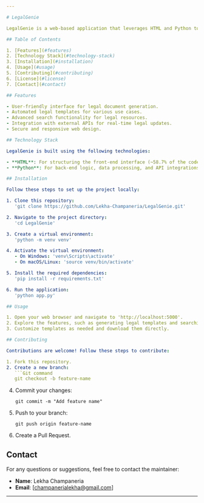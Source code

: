 ```yaml
---

# LegalGenie

LegalGenie is a web-based application that leverages HTML and Python to provide users with legal resources and tools. This project is designed to simplify and automate various legal processes, offering users a seamless and efficient experience.

## Table of Contents

1. [Features](#features)
2. [Technology Stack](#technology-stack)
3. [Installation](#installation)
4. [Usage](#usage)
5. [Contributing](#contributing)
6. [License](#license)
7. [Contact](#contact)

## Features

- User-friendly interface for legal document generation.
- Automated legal templates for various use cases.
- Advanced search functionality for legal resources.
- Integration with external APIs for real-time legal updates.
- Secure and responsive web design.

## Technology Stack

LegalGenie is built using the following technologies:

- **HTML**: For structuring the front-end interface (~58.7% of the codebase).
- **Python**: For back-end logic, data processing, and API integrations (~41.3% of the codebase).

## Installation

Follow these steps to set up the project locally:

1. Clone this repository:
   'git clone https://github.com/Lekha-Champaneria/LegalGenie.git'

2. Navigate to the project directory:
   'cd LegalGenie'

3. Create a virtual environment:
   'python -m venv venv'

4. Activate the virtual environment:
   - On Windows: 'venv\Scripts\activate'
   - On macOS/Linux: 'source venv/bin/activate'

5. Install the required dependencies:
   'pip install -r requirements.txt'

6. Run the application:
   'python app.py'

## Usage

1. Open your web browser and navigate to 'http://localhost:5000'.
2. Explore the features, such as generating legal templates and searching for legal resources.
3. Customize templates as needed and download them directly.

## Contributing

Contributions are welcome! Follow these steps to contribute:

1. Fork this repository.
2. Create a new branch:
   ```Git command
   git checkout -b feature-name
   ```
4. Commit your changes:
   ```Git command
   git commit -m "Add feature name"
   ```
5. Push to your branch:
   ```Git command
   git push origin feature-name
   ```
6. Create a Pull Request.

## Contact

For any questions or suggestions, feel free to contact the maintainer:

- **Name**: Lekha Champaneria
- **Email**: [champanerialekha@gmail.com]

---
```

